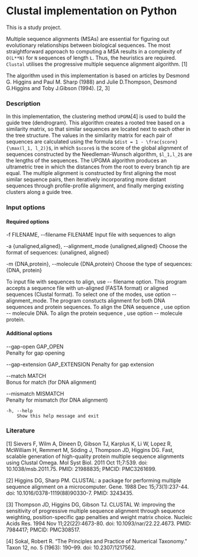 # Clustal implementation on Python

This is a study project.

Multiple sequence alignments (MSAs) are essential for figuring out evolutionary relationships between biological sequences. The most straightforward approach to computing a MSA results in a complexity of `O(L**N)` for `N` sequences of length `L`. Thus, the heuristics are required. `Clustal` utilises the progressive multiple sequence alignment algorithm. [1] 

The algorithm used in this implementation is based on articles by Desmond G. Higgins and Paul M. Sharp (1988) and Julie D.Thompson, Desmond G.Higgins and Toby J.Gibson (1994). [2, 3]

### Description
In this implementation, the clustering method `UPGMA`[4] is used to build the guide tree (dendrogram). This algorithm creates a rooted tree based on a similarity matrix, so that similar sequences are located next to each other in the tree structure. The values in the similarity matrix for each pair of sequences are calculated using the formula `$dist = 1 - \frac{score}{\max(l_1, l_2)}$`, in which `$score$` is the score of the global alignment of sequences constructed by the Needleman-Wunsch algorithm, `$l_1,l_2$` are the lengths of the sequences. The UPGMA algorithm produces an ultrametric tree in which the distances from the root to every branch tip are equal. The multiple alignment is constructed by first aligning the most similar sequence pairs, then iteratively incorporating more distant sequences through profile-profile alignment, and finally merging existing clusters along a guide tree. 

### Input options

#### Required options

  -f FILENAME, --filename FILENAME
        Input file with sequences to align

  -a {unaligned,aligned}, --alignment_mode {unaligned,aligned}
        Choose the format of sequences: {unaligned, aligned}

  -m {DNA,protein}, --molecule {DNA,protein}
        Choose the type of sequences: {DNA, protein}


To input file with sequences to align, use -- filename option. This program accepts  a sequence file with un-aligned (FASTA format) or aligned sequences (Clustal format). To select one of the modes, use option -- alignment_mode.  The program constucts alignment for both DNA sequences and protein sequences. To align  the  DNA sequence , use option -- molecule DNA. To align  the protein sequence , use option -- molecule protein.

#### Additional options

  --gap-open GAP_OPEN   
        Penalty for gap opening

  --gap-extension GAP_EXTENSION
        Penalty for gap extension


  --match MATCH        
        Bonus for match (for DNA alignment)

  --mismatch MISMATCH   
        Penalty for mismatch (for DNA alignment)

    -h, --help            
        Show this help message and exit






### Literature
[1] Sievers F, Wilm A, Dineen D, Gibson TJ, Karplus K, Li W, Lopez R, McWilliam H, Remmert M, Söding J, Thompson JD, Higgins DG. Fast, scalable generation of high-quality protein multiple sequence alignments using Clustal Omega. Mol Syst Biol. 2011 Oct 11;7:539. doi: 10.1038/msb.2011.75. PMID: 21988835; PMCID: PMC3261699.

[2] Higgins DG, Sharp PM. CLUSTAL: a package for performing multiple sequence alignment on a microcomputer. Gene. 1988 Dec 15;73(1):237-44. doi: 10.1016/0378-1119(88)90330-7. PMID: 3243435.

[3] Thompson JD, Higgins DG, Gibson TJ. CLUSTAL W: improving the sensitivity of progressive multiple sequence alignment through sequence weighting, position-specific gap penalties and weight matrix choice. Nucleic Acids Res. 1994 Nov 11;22(22):4673-80. doi: 10.1093/nar/22.22.4673. PMID: 7984417; PMCID: PMC308517.

[4] Sokal, Robert R. “The Principles and Practice of Numerical Taxonomy.” Taxon 12, no. 5 (1963): 190–99. doi: 10.2307/1217562.